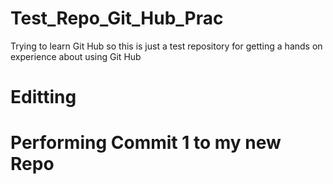 # Test_Repo_Git_Hub_Prac
Trying to learn Git Hub so this is just a test repository for getting a hands on experience about using Git Hub

# Editting 
# Performing Commit 1 to my new Repo
